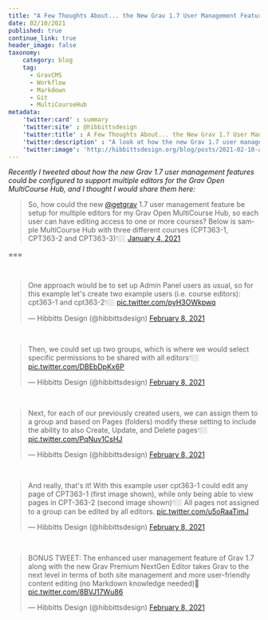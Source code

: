 ```yaml
---
title: "A Few Thoughts About... the New Grav 1.7 User Management Features"
date: 02/10/2021
published: true
continue_link: true
header_image: false
taxonomy:
    category: blog
    tag:
      - GravCMS
      - Workflow
      - Markdown
      - Git
      - MultiCourseHub
metadata:
    'twitter:card' : summary
    'twitter:site' : @hibbittsdesign
    'twitter:title' : A Few Thoughts About... the New Grav 1.7 User Management Features
    'twitter:description' : "A look at how the new Grav 1.7 user management features could be configured to support multiple editors for the Grav Open MultiCourse Hub"
    'twitter:image': 'http://hibbittsdesign.org/blog/posts/2021-02-10-a-few-thoughts-about-the-new-grav-17-user-management-features/groups.png'
---
```


_Recently I tweeted about how the new Grav 1.7 user management features could be configured to support multiple editors for the Grav Open MultiCourse Hub, and I thought I would share them here:_

<blockquote class="twitter-tweet" data-lang="en"><p lang="en" dir="ltr">So, how could the new <a href="https://twitter.com/getgrav?ref_src=twsrc%5Etfw">@getgrav</a> 1.7 user management feature be setup for multiple editors for my Grav Open MultiCourse Hub, so each user can have editing access to one or more courses? Below is sample MultiCourse Hub with three different courses (CPT363-1, CPT363-2 and CPT363-3)👇🏼 <a href="https://twitter.com/hibbittsdesign/status/1358874005982224384?ref_src=twsrc%5Etfw">January 4, 2021</a></blockquote>
<script async src="https://platform.twitter.com/widgets.js" charset="utf-8"></script>

===

<br>

<blockquote class="twitter-tweet" data-conversation="none"><p lang="en" dir="ltr">One approach would be to set up Admin Panel users as usual, so for this example let&#39;s create two example users (i.e. course editors): cpt363-1 and cpt363-2👇🏼 <a href="https://t.co/pyH3OWkpwq">pic.twitter.com/pyH3OWkpwq</a></p>&mdash; Hibbitts Design (@hibbittsdesign) <a href="https://twitter.com/hibbittsdesign/status/1358874916238413824?ref_src=twsrc%5Etfw">February 8, 2021</a></blockquote> <script async src="https://platform.twitter.com/widgets.js" charset="utf-8"></script>

<br>

<blockquote class="twitter-tweet" data-conversation="none"><p lang="en" dir="ltr">Then, we could set up two groups, which is where we would select specific permissions to be shared with all editors👇🏼 <a href="https://t.co/DBEbDpKx6P">pic.twitter.com/DBEbDpKx6P</a></p>&mdash; Hibbitts Design (@hibbittsdesign) <a href="https://twitter.com/hibbittsdesign/status/1358875387153977346?ref_src=twsrc%5Etfw">February 8, 2021</a></blockquote> <script async src="https://platform.twitter.com/widgets.js" charset="utf-8"></script>

<br>

<blockquote class="twitter-tweet" data-conversation="none"><p lang="en" dir="ltr">Next, for each of our previously created users, we can assign them to a group and based on Pages (folders) modify these setting to include the ability to also Create, Update, and Delete pages👇🏼 <a href="https://t.co/PqNuv1CsHJ">pic.twitter.com/PqNuv1CsHJ</a></p>&mdash; Hibbitts Design (@hibbittsdesign) <a href="https://twitter.com/hibbittsdesign/status/1358875880181821440?ref_src=twsrc%5Etfw">February 8, 2021</a></blockquote> <script async src="https://platform.twitter.com/widgets.js" charset="utf-8"></script>

<br>

<blockquote class="twitter-tweet" data-conversation="none"><p lang="en" dir="ltr">And really, that&#39;s it! With this example user cpt363-1 could edit any page of CPT363-1 (first image shown), while only being able to view pages in CPT-363-2 (second image shown)👇🏼 All pages not assigned to a group can be edited by all editors. <a href="https://t.co/u5oRaaTimJ">pic.twitter.com/u5oRaaTimJ</a></p>&mdash; Hibbitts Design (@hibbittsdesign) <a href="https://twitter.com/hibbittsdesign/status/1358876787380420608?ref_src=twsrc%5Etfw">February 8, 2021</a></blockquote> <script async src="https://platform.twitter.com/widgets.js" charset="utf-8"></script>

<br>

<blockquote class="twitter-tweet" data-conversation="none"><p lang="en" dir="ltr">BONUS TWEET: The enhanced user management feature of Grav 1.7 along with the new Grav Premium NextGen Editor takes Grav to the next level in terms of both site management and more user-friendly content editing (no Markdown knowledge needed)🚀 <a href="https://t.co/8BVJ17Wu86">pic.twitter.com/8BVJ17Wu86</a></p>&mdash; Hibbitts Design (@hibbittsdesign) <a href="https://twitter.com/hibbittsdesign/status/1358917888690716675?ref_src=twsrc%5Etfw">February 8, 2021</a></blockquote> <script async src="https://platform.twitter.com/widgets.js" charset="utf-8"></script>
